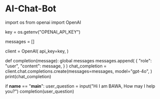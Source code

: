 # AI-Chat-Bot
import os
from openai import OpenAI

key = os.getenv("OPENAI_API_KEY")

messages = []

client = OpenAI(
    api_key=key,
)

def completion(message):
    global messages
    messages.append(
        {
            "role": "user",
            "content": message,
        }
    )
    chat_completion = client.chat.completions.create(messages=messages,
        model="gpt-4o",
    )
    print(chat_completion)
    

if __name__ == "__main__":
    user_question = input("Hi I am BAWA, How may I help you?")
    completion(user_question)
